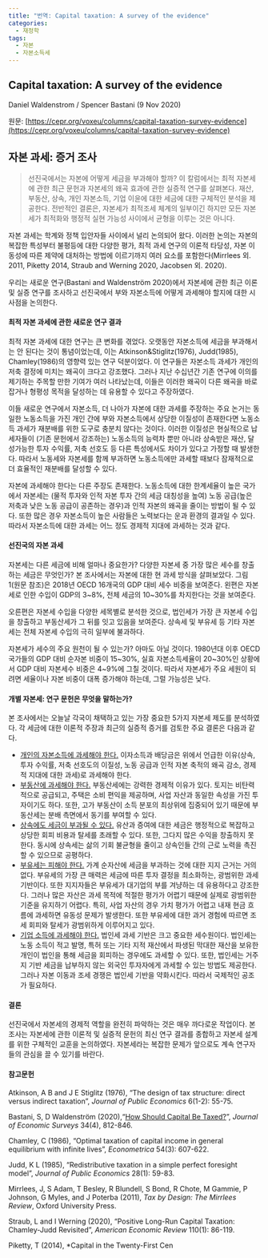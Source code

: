 ```yaml
---
title: "번역: Capital taxation: A survey of the evidence"
categories:
  - 재정학
tags:
  - 자본
  - 자본소득세
---
```

## Capital taxation: A survey of the evidence

Daniel Waldenstrom / Spencer Bastani (9 Nov 2020)

원문: [https://cepr.org/voxeu/columns/capital-taxation-survey-evidence](https://cepr.org/voxeu/columns/capital-taxation-survey-evidence)

## **자본 과세: 증거 조사**

> 선진국에서는 자본에 어떻게 세금을 부과해야 할까? 이 칼럼에서는 최적 자본세에 관한 최근 문헌과 자본세의 왜곡 효과에 관한 실증적 연구를 살펴본다. 재산, 부동산, 상속, 개인 자본소득, 기업 이윤에 대한 세금에 대한 구체적인 분석을 제공한다. 전반적인 결론은, 자본세가 최적조세 체계의 일부이긴 하지만 모든 자본세가 최적화와 행정적 실현 가능성 사이에서 균형을 이루는 것은 아니다.



자본 과세는 학계와 정책 입안자들 사이에서 널리 논의되어 왔다. 이러한 논의는 자본의 복잡한 특성부터 불평등에 대한 다양한 평가, 최적 과세 연구의 이론적 타당성, 자본 이동성에 따른 제약에 대처하는 방법에 이르기까지 여러  요소를 포함한다(Mirrlees 외. 2011, Piketty 2014, Straub and Werning 2020, Jacobsen 외. 2020).

우리는 새로운 연구(Bastani and Waldenström 2020)에서 자본세에 관한 최근 이론 및 실증 연구를 조사하고 선진국에서 부와 자본소득에 어떻게 과세해야 할지에 대한 시사점을 논의한다.



#### 최적 자본 과세에 관한 새로운 연구 결과

최적 자본 과세에 대한 연구는 큰 변화를 겪었다. 오랫동안 자본소득에 세금을 부과해서는 안 된다는 것이 통념이었는데, 이는 Atkinson&Stiglitz(1976), Judd(1985), Chamley(1986)의 영향력 있는 연구 덕분이었다. 이 연구들은 자본소득 과세가 개인의 저축 결정에 미치는 왜곡이 크다고 강조했다. 그러나 지난 수십년간 기존 연구에 이의를 제기하는 주목할 만한 기여가 여러 나타났는데, 이들은 이러한 왜곡이 다른 왜곡을 바로잡거나 형평성 목적을 달성하는 데 유용할 수 있다고 주장하였다.  

이들 새로운 연구에서 자본소득, 더 나아가 자본에 대한 과세를 주장하는 주요 논거는 동일한 노동소득을 가진 개인 간에 부와 자본소득에서 상당한 이질성이 존재한다면 노동소득 과세가 재분배를 위한 도구로 충분치 않다는 것이다. 이러한 이질성은 현실적으로 납세자들이 (기존 문헌에서 강조하는) 노동소득의 능력차 뿐만 아니라 상속받은 재산, 달성가능한 투자 수익률, 저축 선호도 등 다른 특성에서도 차이가 있다고 가정할 때 발생한다. 따라서 노동세와 자본세를 함께 부과하면 노동소득에만 과세할 때보다 잠재적으로 더 효율적인 재분배를 달성할 수 있다.  

자본에 과세해야 한다는 다른 주장도 존재한다. 노동소득에 대한 한계세율이 높은 국가에서 자본세는 (물적 투자와 인적 자본 투자 간의 세금 대칭성을 높여) 노동 공급(높은 저축과 낮은 노동 공급이 공존하는 경우)과 인적 자본의 왜곡을 줄이는 방법이 될 수 있다. 또한 많은 경우 자본소득이 높은 사람들은 노력보다는 운과 환경의 결과일 수 있다. 따라서 자본소득에 대한 과세는 어느 정도 경제적 지대에 과세하는 것과 같다.



#### 선진국의 자본 과세

자본세는 다른 세금에 비해 얼마나 중요한가? 다양한 자본세 중 가장 많은 세수를 창출하는 세금은 무엇인가? 본 조사에서는 자본에 대한 현 과세 방식을 살펴보았다. 그림 1(원문 참조)은 2018년 OECD 16개국의 GDP 대비 세수 비중을 보여준다. 왼편은 자본세로 인한 수입이 GDP의 3~8%, 전체 세금의 10~30%를 차지한다는 것을 보여준다. 

오른편은 자본세 수입을 다양한 세목별로 분석한 것으로, 법인세가 가장 큰 자본세 수입을 창출하고 부동산세가 그 뒤를 잇고 있음을 보여준다. 상속세 및 부유세 등 기타 자본세는 전체 자본세 수입의 극히 일부에 불과하다.    

자본세가 세수의 주요 원천이 될 수 있는가? 아마도 아닐 것이다. 1980년대 이후 OECD 국가들의 GDP 대비 순자본 비중이 15~30%, 실효 자본소득세율이 20~30%인 상황에서 GDP 대비 자본세수 비중은 4~9%에 그칠 것이다. 따라서 자본세가 주요 세원이 되려면 세율이나 자본 비중이 대폭 증가해야 하는데, 그럴 가능성은 낮다. 



#### 개별 자본세: 연구 문헌은 무엇을 말하는가?

본 조사에서는 오늘날 각국이 채택하고 있는 가장 중요한 5가지 자본세 제도를 분석하였다. 각 세금에 대한 이론적 주장과 최근의 실증적 증거를 검토한 주요 결론은 다음과 같다.

- <u>개인의 자본소득에 과세해야 한다.</u> 이자소득과 배당금은 위에서 언급한 이유(상속, 투자 수익률, 저축 선호도의 이질성, 노동 공급과 인적 자본 축적의 왜곡 감소, 경제적 지대에 대한 과세)로 과세해야 한다. 
- <u>부동산에 과세해야 한다.</u> 부동산세에는 강력한 경제적 이유가 있다. 토지는 비탄력적으로 공급되고, 주택은 소비 편익을 제공하며, 사업 자산과 동일한 속성을 가진 투자이기도 하다. 또한, 고가 부동산이 소득 분포의 최상위에 집중되어 있기 때문에 부동산세는 분배 측면에서 동기를 부여할 수 있다. 
- <u>상속에도 세금이 부과될 수 있다.</u> 유산과 증여에 대한 세금은 행정적으로 복잡하고 상당한 회피 비용과 탈세를 초래할 수 있다. 또한, 그다지 많은 수익을 창출하지 못한다. 동시에 상속세는 삶의 기회 불균형을 줄이고 상속인들 간의 근로 노력을 촉진할 수 있으므로 공평하다.
- <u>부유세는 피해야 한다.</u> 가계 순자산에 세금을 부과하는 것에 대한 지지 근거는 거의 없다. 부유세의 가장 큰 매력은 세금에 따른 투자 결정을 최소화하는, 광범위한 과세 기반이다. 또한 지지자들은 부유세가 대기업의 부를 겨냥하는 데 유용하다고 강조한다. 그러나 많은 자산은 과세 목적에 적절한 평가가 어렵기 때문에 실제로 광범위한 기준을 유지하기 어렵다. 특히, 사업 자산의 경우 가치 평가가 어렵고 내재 현금 흐름에 과세하면 유동성 문제가 발생한다. 또한 부유세에 대한 과거 경험에 따르면 조세 회피와 탈세가 광범위하게 이루어지고 있다. 
- <u>기업 소득에 과세해야 한다.</u> 법인세 과세 기반은 크고 중요한 세수원이다. 법인세는 노동 소득이 적고 발명, 특허 또는 기타 지적 재산에서 파생된 막대한 재산을 보유한 개인이 법인을 통해 세금을 회피하는 경우에도 과세할 수 있다. 또한, 법인세는 거주지 기반 세금을 납부하지 않는 외국인 투자자에게 과세할 수 있는 방법도 제공한다. 그러나 자본 이동과 조세 경쟁은 법인세 기반을 약화시킨다. 따라서 국제적인 공조가 필요하다. 



#### 결론

선진국에서 자본세의 경제적 역할을 완전히 파악하는 것은 매우 까다로운 작업이다. 본 조사는 자본세에 관한 이론적 및 실증적 문헌의 최신 연구 결과를 종합하고 자본세 설계를 위한 구체적인 교훈을 논의하였다. 자본세라는 복잡한 문제가 앞으로도 계속 연구자들의 관심을 끌 수 있기를 바란다.





#### 참고문헌

Atkinson, A B and J E Stiglitz (1976), “The design of tax structure: direct versus indirect taxation”, *Journal of Public Economics* 6(1-2): 55-75.

Bastani, S, D Waldenström (2020),“[How Should Capital Be Taxed?](https://onlinelibrary.wiley.com/doi/10.1111/joes.12380)”, *Journal of Economic Surveys* 34(4), 812-846. 

Chamley, C (1986), “Optimal taxation of capital income in general equilibrium with infinite lives”, *Econometrica* 54(3): 607-622.

Judd, K L (1985), “Redistributive taxation in a simple perfect foresight model”, *Journal of Public Economics* 28(1): 59-83.

Mirrlees, J, S Adam, T Besley, R Blundell, S Bond, R Chote, M Gammie, P Johnson, G Myles, and J Poterba (2011), *Tax by Design: The Mirrlees Review*, Oxford University Press.

Straub, L and I Werning (2020), “Positive Long-Run Capital Taxation: Chamley-Judd Revisited”, *American Economic Review* 110(1): 86-119.

Piketty, T (2014), *Capital in the Twenty-First Cen
